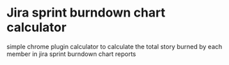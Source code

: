 
# Jira sprint burndown chart calculator

simple chrome plugin calculator to calculate the total story burned by each member in jira sprint burndown chart reports 


